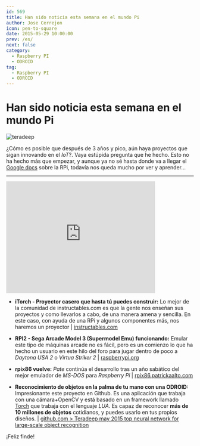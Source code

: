 ```yaml
---
id: 569
title: Han sido noticia esta semana en el mundo Pi
author: Jose Cerrejon
icon: pen-to-square
date: 2015-05-29 10:00:00
prev: /es/
next: false
category:
  - Raspberry PI
  - ODROID
tag:
  - Raspberry PI
  - ODROID
---
```


# Han sido noticia esta semana en el mundo Pi

![teradeep](/images/2015/05/teradeep.png)

¿Cómo es posible que después de 3 años y pico, aún haya proyectos que sigan innovando en el *IoT*?. Vaya estúpida pregunta que he hecho. Esto no ha hecho más que empezar, y aunque ya no sé hasta donde va a llegar el [Google docs](http://goo.gl/Iwhbq) sobre la RPi, todavía nos queda mucho por ver y aprender...

- - -
<iframe width="400" height="300" src="https://www.youtube.com/embed/_wXHR-lad-Q?rel=0&amp;controls=0" frameborder="0" allowfullscreen></iframe>

* **iTorch - Proyector casero que hasta tú puedes construir:** Lo mejor de la comunidad de instructables.com es que la gente nos enseñan sus proyectos y como llevarlos a cabo, de una manera amena y sencilla. En este caso, con ayuda de una RPi y algunos componentes más, nos haremos un proyector | [instructables.com](http://www.instructables.com/id/iTorch-raspberry-pi-flashlight-projector/?ALLSTEPS)

* **RPI2 - Sega Arcade Model 3 (Supermodel Emu) funcionando:** Emular este tipo de máquinas arcade no es fácil, pero es un comienzo lo que ha hecho un usuario en este hilo del foro para jugar dentro de poco a  *Daytona USA 2* o *Virtua Striker 2* | [raspberrypi.org](https://www.raspberrypi.org/forums/viewtopic.php?f=78&t=111384)

* **rpix86 vuelve:** *Pate* continúa el desarrollo tras un año sabático del mejor emulador de *MS-DOS* para *Raspberry Pi* | [rpix86.patrickaalto.com](http://rpix86.patrickaalto.com/rblog.html)

* **Reconocimiento de objetos en la palma de tu mano con una ODROID:** Impresionante este proyecto en Github. Es una aplicación que trabaja con una cámara+OpenCV y está basado en un framework llamado [Torch](http://torch.ch/) que trabaja con el lenguaje *LUA*. Es capaz de reconocer **más de 10 millones de objetos** cotidianos, y puedes usarlo en tus propios diseños. | [github.com > Teradeep may 2015 top neural network for large-scale object recognition](https://github.com/teradeep/demo-apps)

¡Feliz finde!


